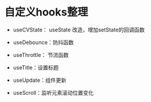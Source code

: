 # 自定义hooks整理

- useCVState： useState 改造，增加setState的回调函数

- useDebounce：防抖函数
  
- useThrottle： 节流函数

- useTitle：设置标题

- useUpdate：组件更新

- useScroll：监听元素滚动位置变化